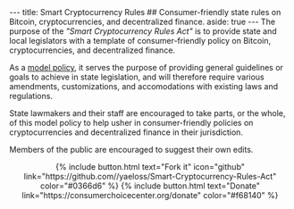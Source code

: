 <head>
  
<!-- Google tag (gtag.js) -->
<script async src="https://www.googletagmanager.com/gtag/js?id=G-QLLY8374Y6"></script>
<script>
  window.dataLayer = window.dataLayer || [];
  function gtag(){dataLayer.push(arguments);}
  gtag('js', new Date());

  gtag('config', 'G-QLLY8374Y6');
</script>

</head>
---
title: Smart Cryptocurrency Rules
  ## Consumer-friendly state rules on Bitcoin, cryptocurrencies, and decentralized finance.
aside: true
---
The purpose of the <i>"Smart Cryptocurrency Rules Act"</i> is to provide state and local legislators with a template of consumer-friendly policy on Bitcoin, cryptocurrencies, and decentralized finance. 

As a <a href="/policy/">model policy</a>, it serves the purpose of providing general guidelines or goals to achieve in state legislation, and will therefore require various amendments, customizations, and accomodations with existing laws and regulations.

State lawmakers and their staff are encouraged to take parts, or the whole, of this model policy to help usher in consumer-friendly policies on cryptocurrencies and decentralized finance in their jurisdiction.

Members of the public are encouraged to suggest their own edits.

<center>{% include button.html text="Fork it" icon="github" link="https://github.com//yaeloss/Smart-Cryptocurrency-Rules-Act" color="#0366d6" %} {% include button.html text="Donate" link="https://consumerchoicecenter.org/donate" color="#f68140" %}</center>
